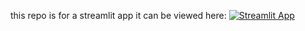 this repo is for a streamlit app
it can be viewed here:
[![Streamlit App](https://static.streamlit.io/badges/streamlit_badge_black_white.svg)](https://historialaliga-eda.streamlit.app)
